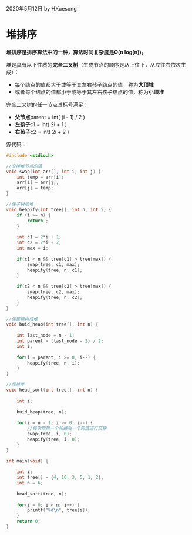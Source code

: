 2020年5月12日
by HXuesong



# 堆排序
**堆排序是排序算法中的一种，算法时间复杂度是O(n log(n))。**



堆是具有以下性质的**完全二叉树**（生成节点的顺序是从上往下，从左往右依次生成）：
- 每个结点的值都大于或等于其左右孩子结点的值，称为**大顶堆**
- 或者每个结点的值都小于或等于其左右孩子结点的值，称为**小顶堆**



完全二叉树的任一节点其标号满足：
- **父节点**parent = int( (i - 1) / 2 )
- **左孩子**c1 = int( 2i + 1 )
- **右孩子**c2 = int( 2i + 2 )



源代码：
```c
#include <stdio.h>

//交换堆节点的值
void swap(int arr[], int i, int j) {
    int temp = arr[i];
    arr[i] = arr[j];
    arr[j] = temp;
}

//使子树成堆
void heapify(int tree[], int n, int i) {
    if (i >= n) {
        return ;
    }
    
    int c1 = 2*i + 1;
    int c2 = 2*i + 2;
    int max = i;
    
    if(c1 < n && tree[c1] > tree[max]) {
        swap(tree, c1, max);
        heapify(tree, n, c1);
    }
    
    if(c2 < n && tree[c2] > tree[max]) {
        swap(tree, c2, max);
        heapify(tree, n, c2);
    }
}

//使整棵树成堆
void buid_heap(int tree[], int n) {
    
    int last_node = n - 1;
    int parent = (last_node - 2) / 2;
    int i;
    
    for(i = parent; i >= 0; i--) {
        heapify(tree, n, i);
    }
}

//堆排序
void head_sort(int tree[], int n) {
    
    int i;
    
    buid_heap(tree, n);
    
    for(i = n - 1; i >= 0; i--) {
        //每次取第一个和最后一个的值进行交换
        swap(tree, i, 0);
        heapify(tree, i, 0);
    }
}

int main(void) { 
	
	int i;
	int tree[] = {4, 10, 3, 5, 1, 2};
	int n = 6;
	
	head_sort(tree, n);
	
	for(i = 0; i < n; i++) {
	    printf("%d\n", tree[i]);
	}
	return 0;
}
```
